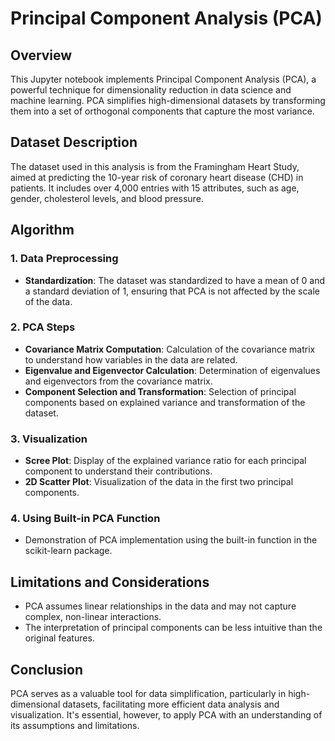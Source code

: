 
# Principal Component Analysis (PCA) 

## Overview
This Jupyter notebook implements Principal Component Analysis (PCA), a powerful technique for dimensionality reduction in data science and machine learning. PCA simplifies high-dimensional datasets by transforming them into a set of orthogonal components that capture the most variance.

## Dataset Description
The dataset used in this analysis is from the Framingham Heart Study, aimed at predicting the 10-year risk of coronary heart disease (CHD) in patients. It includes over 4,000 entries with 15 attributes, such as age, gender, cholesterol levels, and blood pressure.

## Algorithm

### 1. Data Preprocessing
- **Standardization**: The dataset was standardized to have a mean of 0 and a standard deviation of 1, ensuring that PCA is not affected by the scale of the data.

### 2. PCA Steps
- **Covariance Matrix Computation**: Calculation of the covariance matrix to understand how variables in the data are related.
- **Eigenvalue and Eigenvector Calculation**: Determination of eigenvalues and eigenvectors from the covariance matrix.
- **Component Selection and Transformation**: Selection of principal components based on explained variance and transformation of the dataset.

### 3. Visualization
- **Scree Plot**: Display of the explained variance ratio for each principal component to understand their contributions.
- **2D Scatter Plot**: Visualization of the data in the first two principal components.

### 4. Using Built-in PCA Function
- Demonstration of PCA implementation using the built-in function in the scikit-learn package.

## Limitations and Considerations
- PCA assumes linear relationships in the data and may not capture complex, non-linear interactions.
- The interpretation of principal components can be less intuitive than the original features.

## Conclusion
PCA serves as a valuable tool for data simplification, particularly in high-dimensional datasets, facilitating more efficient data analysis and visualization. It's essential, however, to apply PCA with an understanding of its assumptions and limitations.
